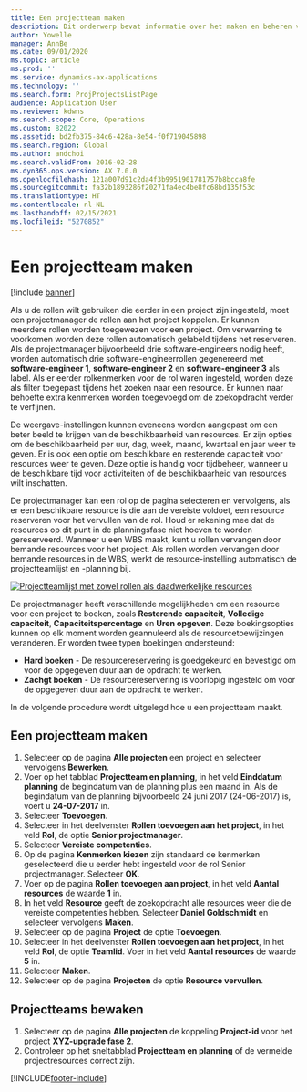 ```yaml
---
title: Een projectteam maken
description: Dit onderwerp bevat informatie over het maken en beheren van projectteams.
author: Yowelle
manager: AnnBe
ms.date: 09/01/2020
ms.topic: article
ms.prod: ''
ms.service: dynamics-ax-applications
ms.technology: ''
ms.search.form: ProjProjectsListPage
audience: Application User
ms.reviewer: kdwns
ms.search.scope: Core, Operations
ms.custom: 82022
ms.assetid: bd2fb375-84c6-428a-8e54-f0f719045898
ms.search.region: Global
ms.author: andchoi
ms.search.validFrom: 2016-02-28
ms.dyn365.ops.version: AX 7.0.0
ms.openlocfilehash: 121a007d91c2da4f3b9951901781757b8bcca8fe
ms.sourcegitcommit: fa32b1893286f20271fa4ec4be8fc68bd135f53c
ms.translationtype: HT
ms.contentlocale: nl-NL
ms.lasthandoff: 02/15/2021
ms.locfileid: "5270852"
---
```

# <a name="create-a-project-team"></a>Een projectteam maken

[!include [banner](../includes/banner.md)]

Als u de rollen wilt gebruiken die eerder in een project zijn ingesteld, moet een projectmanager de rollen aan het project koppelen. Er kunnen meerdere rollen worden toegewezen voor een project. Om verwarring te voorkomen worden deze rollen automatisch gelabeld tijdens het reserveren. Als de projectmanager bijvoorbeeld drie software-engineers nodig heeft, worden automatisch drie software-engineerrollen gegenereerd met **software-engineer 1**, **software-engineer 2** en **software-engineer 3** als label. Als er eerder rolkenmerken voor de rol waren ingesteld, worden deze als filter toegepast tijdens het zoeken naar een resource. Er kunnen naar behoefte extra kenmerken worden toegevoegd om de zoekopdracht verder te verfijnen.

De weergave-instellingen kunnen eveneens worden aangepast om een beter beeld te krijgen van de beschikbaarheid van resources. Er zijn opties om de beschikbaarheid per uur, dag, week, maand, kwartaal en jaar weer te geven. Er is ook een optie om beschikbare en resterende capaciteit voor resources weer te geven. Deze optie is handig voor tijdbeheer, wanneer u de beschikbare tijd voor activiteiten of de beschikbaarheid van resources wilt inschatten.

De projectmanager kan een rol op de pagina selecteren en vervolgens, als er een beschikbare resource is die aan de vereiste voldoet, een resource reserveren voor het vervullen van de rol. Houd er rekening mee dat de resources op dit punt in de planningsfase niet hoeven te worden gereserveerd. Wanneer u een WBS maakt, kunt u rollen vervangen door bemande resources voor het project. Als rollen worden vervangen door bemande resources in de WBS, werkt de resource-instelling automatisch de projectteamlijst en -planning bij.

[![Projectteamlijst met zowel rollen als daadwerkelijke resources](./media/projectresourcing03-1024x368.jpg)](./media/projectresourcing03.jpg) 

De projectmanager heeft verschillende mogelijkheden om een resource voor een project te boeken, zoals **Resterende capaciteit**, **Volledige capaciteit**, **Capaciteitspercentage** en **Uren opgeven**. Deze boekingsopties kunnen op elk moment worden geannuleerd als de resourcetoewijzingen veranderen. Er worden twee typen boekingen ondersteund:

- **Hard boeken** - De resourcereservering is goedgekeurd en bevestigd om voor de opgegeven duur aan de opdracht te werken.
- **Zachgt boeken** - De resourcereservering is voorlopig ingesteld om voor de opgegeven duur aan de opdracht te werken.

In de volgende procedure wordt uitgelegd hoe u een projectteam maakt.

## <a name="create-a-project-team"></a>Een projectteam maken

1. Selecteer op de pagina **Alle projecten** een project en selecteer vervolgens **Bewerken**.
2. Voer op het tabblad **Projectteam en planning**, in het veld **Einddatum planning** de begindatum van de planning plus een maand in. Als de begindatum van de planning bijvoorbeeld 24 juni 2017 (24-06-2017) is, voert u **24-07-2017** in.
3. Selecteer **Toevoegen**.
4. Selecteer in het deelvenster **Rollen toevoegen aan het project**, in het veld **Rol**, de optie **Senior projectmanager**.
5. Selecteer **Vereiste competenties**.
6. Op de pagina **Kenmerken kiezen** zijn standaard de kenmerken geselecteerd die u eerder hebt ingesteld voor de rol Senior projectmanager. Selecteer **OK**.
7. Voer op de pagina **Rollen toevoegen aan project**, in het veld **Aantal resources** de waarde **1** in.
8. In het veld **Resource** geeft de zoekopdracht alle resources weer die de vereiste competenties hebben. Selecteer **Daniel Goldschmidt** en selecteer vervolgens **Maken**.
9. Selecteer op de pagina **Project** de optie **Toevoegen**.
10. Selecteer in het deelvenster **Rollen toevoegen aan het project**, in het veld **Rol**, de optie **Teamlid**. Voer in het veld **Aantal resources** de waarde **5** in.
11. Selecteer **Maken**.
12. Selecteer op de pagina **Projecten** de optie **Resource vervullen**.

## <a name="monitor-project-teams"></a>Projectteams bewaken
1. Selecteer op de pagina **Alle projecten** de koppeling **Project-id** voor het project **XYZ-upgrade fase 2**.
2. Controleer op het sneltabblad **Projectteam en planning** of de vermelde projectresources correct zijn.


[!INCLUDE[footer-include](../includes/footer-banner.md)]